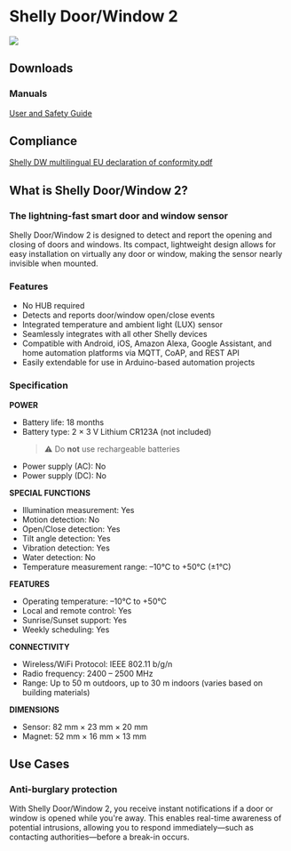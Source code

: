 # Shelly Door/Window 2

![](https://kb.shelly.cloud/__attachments/229146742/image-20220920-070350.png?inst-v=06e25fb6-1df6-4585-801d-931808676f21)

## Downloads

### Manuals

[User and Safety Guide](https://kb.shelly.cloud/__attachments/64127277/User%20and%20Safety%20Guide?inst-v=06e25fb6-1df6-4585-801d-931808676f21)

## Compliance

[Shelly DW multilingual EU declaration of conformity.pdf](https://kb.shelly.cloud/__attachments/266174494/Shelly%20DW%20multilingual%20EU%20declaration%20of%20conformity.pdf?inst-v=06e25fb6-1df6-4585-801d-931808676f21)

## What is Shelly Door/Window 2?

### The lightning-fast smart door and window sensor

Shelly Door/Window 2 is designed to detect and report the opening and closing of doors and windows. Its compact, lightweight design allows for easy installation on virtually any door or window, making the sensor nearly invisible when mounted.

### Features

- No HUB required  
- Detects and reports door/window open/close events  
- Integrated temperature and ambient light (LUX) sensor  
- Seamlessly integrates with all other Shelly devices  
- Compatible with Android, iOS, Amazon Alexa, Google Assistant, and home automation platforms via MQTT, CoAP, and REST API  
- Easily extendable for use in Arduino-based automation projects  

### Specification

**POWER**

- Battery life: 18 months  
- Battery type: 2 × 3 V Lithium CR123A (not included)  
  > ⚠️ Do **not** use rechargeable batteries  
- Power supply (AC): No  
- Power supply (DC): No  

**SPECIAL FUNCTIONS**

- Illumination measurement: Yes  
- Motion detection: No  
- Open/Close detection: Yes  
- Tilt angle detection: Yes  
- Vibration detection: Yes  
- Water detection: No  
- Temperature measurement range: –10°C to +50°C (±1°C)  

**FEATURES**

- Operating temperature: –10°C to +50°C  
- Local and remote control: Yes  
- Sunrise/Sunset support: Yes  
- Weekly scheduling: Yes  

**CONNECTIVITY**

- Wireless/WiFi Protocol: IEEE 802.11 b/g/n  
- Radio frequency: 2400 – 2500 MHz  
- Range: Up to 50 m outdoors, up to 30 m indoors (varies based on building materials)  

**DIMENSIONS**

- Sensor: 82 mm × 23 mm × 20 mm  
- Magnet: 52 mm × 16 mm × 13 mm  

## Use Cases

### Anti-burglary protection

With Shelly Door/Window 2, you receive instant notifications if a door or window is opened while you're away. This enables real-time awareness of potential intrusions, allowing you to respond immediately—such as contacting authorities—before a break-in occurs.